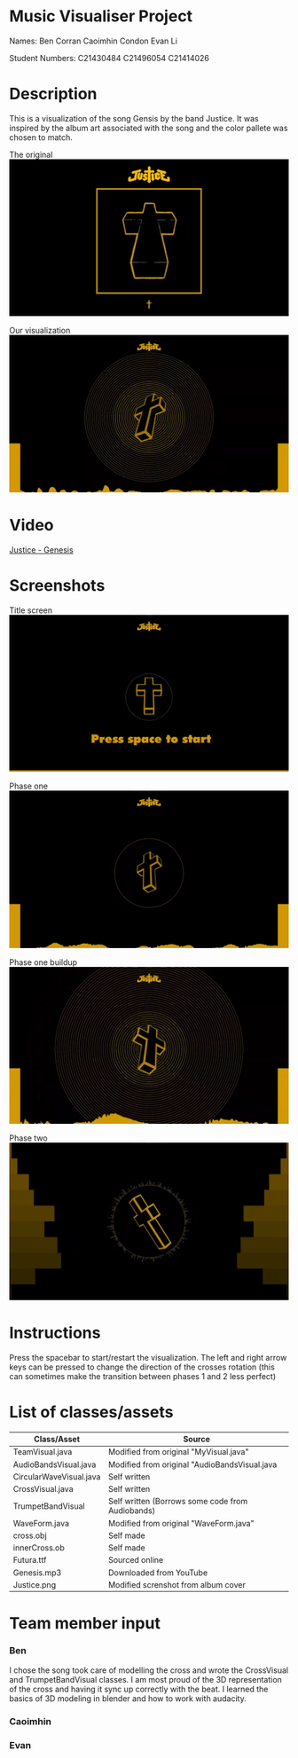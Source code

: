 # Music Visualiser Project

Names:
Ben Corran
Caoimhin Condon
Evan Li

Student Numbers: 
C21430484
C21496054 
C21414026 

# Description 
This is a visualization of the song Gensis by the band Justice. 
It was inspired by the album art associated with the song and the color pallete was chosen to match.

The original
![Album art](java/data/Images/albumArt.jpg)

Our visualization
![Our version](java/data/Images/ourVersion.jpg)

# Video
[Justice - Genesis](https://www.youtube.com/watch?v=a6ICxJysCqQ)

# Screenshots
Title screen 
![Title screen](java/data/Images/startMenu.jpg)

Phase one
![Phase one](java/data/Images/Phase1.jpg)

Phase one buildup
![buildup](java/data/Images/Phase1Buildup.jpg)

Phase two
![Phase two](java/data/Images/phase2.jpg)

# Instructions
Press the spacebar to start/restart the visualization.
The left and right arrow keys can be pressed to change the direction of the crosses rotation 
(this can sometimes make the transition between phases 1 and 2 less perfect)

# List of classes/assets
| Class/Asset | Source |
|-----------|-----------|
| TeamVisual.java | Modified from original "MyVisual.java" |
| AudioBandsVisual.java | Modified from original "AudioBandsVisual.java |
| CircularWaveVisual.java | Self written |
| CrossVisual.java | Self written |
| TrumpetBandVisual | Self written (Borrows some code from Audiobands) |
| WaveForm.java | Modified from original "WaveForm.java" |
| cross.obj | Self made |
| innerCross.ob | Self made |
| Futura.ttf | Sourced online |
| Genesis.mp3 | Downloaded from YouTube |
| Justice.png | Modified screnshot from album cover |

# Team member input 
### Ben
I chose the song took care of modelling the cross and wrote the CrossVisual and TrumpetBandVisual classes. 
I am most proud of the 3D representation of the cross and having it sync up correctly with the beat. 
I learned the basics of 3D modeling in blender and how to work with audacity. 

### Caoimhin

### Evan


